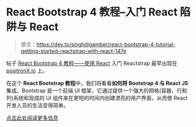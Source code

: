 # React Bootstrap 4 教程–入门 React 陷阱与 React

> 原文：<https://dev.to/singhdigamber/react-bootstrap-4-tutorial-getting-started-reactstrap-with-react-147e>

帖子 [React Bootstrap 4 教程——使用 React](https://www.positronx.io/react-bootstrap-tutorial-getting-started-reactstrap-with-react/) 入门 Reactstrap 最早出现在 [positronX.io](https://www.positronx.io) 上。

在这个 **React Bootstrap 教程**中，我们将看看**如何将 Bootstrap 4 与 React JS** 集成。Bootstrap 是一个前端 UI 框架，它通过提供一个强大的网格(容器、行和列)系统和现成的 UI 组件来在更短的时间内创建漂亮的用户界面，从而使 React 开发人员的生活变得简单。

[点击此处阅读更多信息](https://www.positronx.io/react-bootstrap-tutorial-getting-started-reactstrap-with-react/)